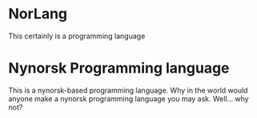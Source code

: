 # NorLang
This certainly is a programming language

# Nynorsk Programming language
This is a nynorsk-based programming language. Why in the world would anyone make a nynorsk programming language you may ask. Well... why not?
